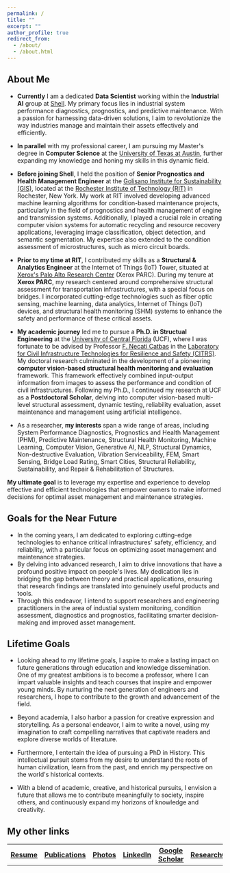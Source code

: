 ```yaml
---
permalink: /
title: ""
excerpt: ""
author_profile: true
redirect_from: 
  - /about/
  - /about.html
---
```


## About Me

* **Currently** I am a dedicated **Data Scientist** working within the **Industrial AI** group at [Shell](https://www.shell.us/about-us/projects-and-locations/shell-technology-center-houston.html). My primary focus lies in industrial system performance diagnostics, prognostics, and predictive maintenance. With a passion for harnessing data-driven solutions, I aim to revolutionize the way industries manage and maintain their assets effectively and efficiently.

* **In parallel** with my professional career, I am pursuing my Master's degree in **Computer Science** at the [University of Texas at Austin](https://www.utexas.edu/), further expanding my knowledge and honing my skills in this dynamic field.

* **Before joining Shell**, I held the position of **Senior Prognostics and Health Management Engineer** at the [Golisano Institute for Sustainability (GIS)](https://www.rit.edu/sustainabilityinstitute/), located at the [Rochester Institute of Technology (RIT)](https://www.rit.edu/) in Rochester, New York. My work at RIT involved developing advanced machine learning algorithms for condition-based maintenance projects, particularly in the field of prognostics and health management of engine and transmission systems. Additionally, I played a crucial role in creating computer vision systems for automatic recycling and resource recovery applications, leveraging image classification, object detection, and semantic segmentation. My expertise also extended to the condition assessment of microstructures, such as micro circuit boards.

* **Prior to my time at RIT**, I contributed my skills as a **Structural & Analytics Engineer** at the Internet of Things (IoT) Tower, situated at [Xerox's Palo Alto Research Center](https://www.parc.com/) (Xerox PARC). During my tenure at **Xerox PARC**, my research centered around comprehensive structural assessment for transportation infrastructures, with a special focus on bridges. I incorporated cutting-edge technologies such as fiber optic sensing, machine learning, data analytics, Internet of Things (IoT) devices, and structural health monitoring (SHM) systems to enhance the safety and performance of these critical assets.

* **My academic journey** led me to pursue a **Ph.D. in Structual Engineering** at the [University of Central Florida](https://www.ucf.edu/) (UCF), where I was fortunate to be advised by Professor [F. Necati Catbas](https://www.cece.ucf.edu/catbas/) in the [Laboratory for Civil Infrastructure Technologies for Resilience and Safety (CITRS)](https://www.cece.ucf.edu/CITRS/). My doctoral research culminated in the development of a pioneering **computer vision-based structural health monitoring and evaluation** framework. This framework effectively combined input-output information from images to assess the performance and condition of civil infrastructures. Following my Ph.D., I continued my research at UCF as a **Postdoctoral Scholar**, delving into computer vision-based multi-level structural assessment, dynamic testing, reliability evaluation, asset maintenance and management using artificial intelligence.

* As a researcher, **my interests** span a wide range of areas, including System Performance Diagnostics, Prognostics and Health Management (PHM), Predictive Maintenance, Structural Health Monitoring, Machine Learning, Computer Vision, Generative AI, NLP, Structural Dynamics, Non-destructive Evaluation, Vibration Serviceability, FEM, Smart Sensing, Bridge Load Rating, Smart Cities, Structural Reliability, Sustainability, and Repair & Rehabilitation of Structures.

**My ultimate goal** is to leverage my expertise and experience to develop effective and efficient technologies that empower owners to make informed decisions for optimal asset management and maintenance strategies.

## Goals for the Near Future

* In the coming years, I am dedicated to exploring cutting-edge technologies to enhance critical infrastructures' safety, efficiency, and reliability, with a particular focus on optimizing asset management and maintenance strategies. 
* By delving into advanced research, I aim to drive innovations that have a profound positive impact on people's lives. My dedication lies in bridging the gap between theory and practical applications, ensuring that research findings are translated into genuinely useful products and tools. 
* Through this endeavor, I intend to support researchers and engineering practitioners in the area of industial system monitoring, condition assessment, diagnostics and prognostics, facilitating smarter decision-making and improved asset management.

## Lifetime Goals

* Looking ahead to my lifetime goals, I aspire to make a lasting impact on future generations through education and knowledge dissemination. One of my greatest ambitions is to become a professor, where I can impart valuable insights and teach courses that inspire and empower young minds. By nurturing the next generation of engineers and researchers, I hope to contribute to the growth and advancement of the field.

* Beyond academia, I also harbor a passion for creative expression and storytelling. As a personal endeavor, I aim to write a novel, using my imagination to craft compelling narratives that captivate readers and explore diverse worlds of literature.

* Furthermore, I entertain the idea of pursuing a PhD in History. This intellectual pursuit stems from my desire to understand the roots of human civilization, learn from the past, and enrich my perspective on the world's historical contexts.

* With a blend of academic, creative, and historical pursuits, I envision a future that allows me to contribute meaningfully to society, inspire others, and continuously expand my horizons of knowledge and creativity.

## My other links

<table>
  <tr>
    <th><a href="https://chuanzhidong.github.io/resume/">Resume</a></th>
    <th><a href="https://chuanzhidong.github.io/publications/">Publications</a></th>
    <th><a href="https://chuanzhidong.github.io/photovisuals/">Photos</a></th>
    <th><a href="https://www.linkedin.com/in/chuanzhidong">LinkedIn</a></th>
    <th><a href="https://scholar.google.com/citations?user=Xs_dNn4AAAAJ&hl=en&authuser=1">Google Scholar</a></th>
    <th><a href="https://www.researchgate.net/profile/Chuan_Zhi_Dong">ResearchGate</a></th>
  </tr>
</table>
  


<!-- Like many other Jekyll-based GitHub Pages templates, academicpages makes you separate the website's content from its form. The content & metadata of your website are in structured markdown files, while various other files constitute the theme, specifying how to transform that content & metadata into HTML pages. You keep these various markdown (.md), YAML (.yml), HTML, and CSS files in a public GitHub repository. Each time you commit and push an update to the repository, the [GitHub pages](https://pages.github.com/) service creates static HTML pages based on these files, which are hosted on GitHub's servers free of charge.

Create content & metadata
For site content, there is one markdown file for each type of content, which are stored in directories like _publications, _talks, _posts, _teaching, or _pages. For example, each talk is a markdown file in the [_talks directory](https://github.com/academicpages/academicpages.github.io/tree/master/_talks). At the top of each markdown file is structured data in YAML about the talk, which the theme will parse to do lots of cool stuff. The same structured data about a talk is used to generate the list of talks on the [Talks page](https://academicpages.github.io/talks), each [individual page](https://academicpages.github.io/talks/2012-03-01-talk-1) for specific talks, the talks section for the [CV page](https://academicpages.github.io/cv), and the [map of places you've given a talk](https://academicpages.github.io/talkmap.html) (if you run this [python file](https://github.com/academicpages/academicpages.github.io/blob/master/talkmap.py) or [Jupyter notebook](https://github.com/academicpages/academicpages.github.io/blob/master/talkmap.ipynb), which creates the HTML for the map based on the contents of the _talks directory).

**Markdown generator**

I have also created [a set of Jupyter notebooks](https://github.com/academicpages/academicpages.github.io/tree/master/markdown_generator
) that converts a CSV containing structured data about talks or presentations into individual markdown files that will be properly formatted for the academicpages template. The sample CSVs in that directory are the ones I used to create my own personal website at stuartgeiger.com. My usual workflow is that I keep a spreadsheet of my publications and talks, then run the code in these notebooks to generate the markdown files, then commit and push them to the GitHub repository.

How to edit your site's GitHub repository
Many people use a git client to create files on their local computer and then push them to GitHub's servers. If you are not familiar with git, you can directly edit these configuration and markdown files directly in the github.com interface. Navigate to a file (like [this one](https://github.com/academicpages/academicpages.github.io/blob/master/_talks/2012-03-01-talk-1.md) and click the pencil icon in the top right of the content preview (to the right of the "Raw | Blame | History" buttons). You can delete a file by clicking the trashcan icon to the right of the pencil icon. You can also create new files or upload files by navigating to a directory and clicking the "Create new file" or "Upload files" buttons. 

Example: editing a markdown file for a talk
![Editing a markdown file for a talk](/images/editing-talk.png) -->
